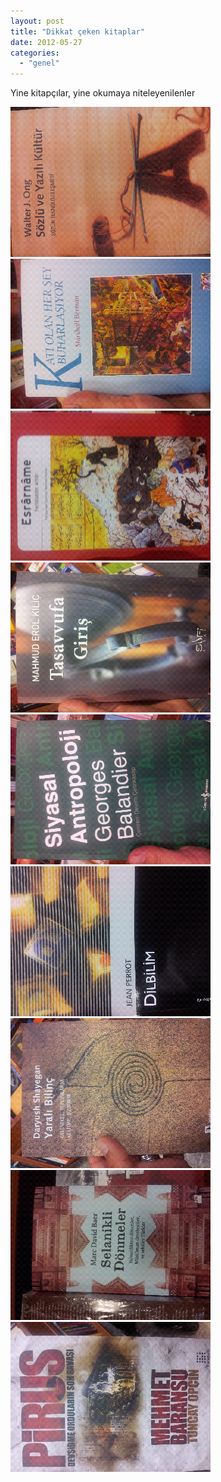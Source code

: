 ```yaml
---
layout: post
title: "Dikkat çeken kitaplar"
date: 2012-05-27
categories: 
  - "genel"
---
```


Yine kitapçılar, yine okumaya niteleyenilenler

  
![](/images/20120522_210138.png)  
![](/images/20120522_210558.png)  
![](/images/20120522_212122.png)  
![](/images/20120522_212201.png)  
![](/images/20120522_210949.png)  
![](/images/20120522_211810.png)  
![](/images/20120522_210101.png)  
![](/images/20120522_212410.png)  
![](/images/20120522_205625.png)
